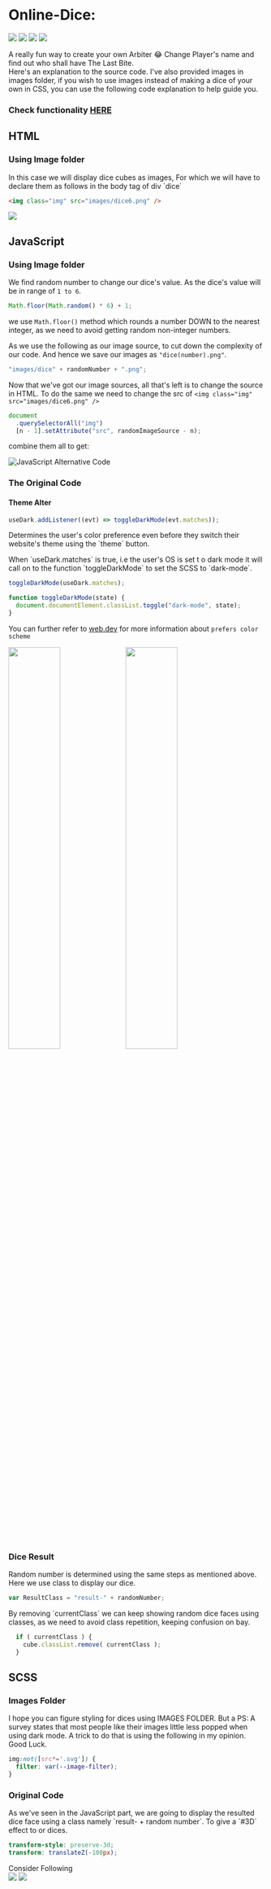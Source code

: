 # Online-Dice:

![](https://img.shields.io/website-up-down-green-red/http/monip.org.svg)
![](https://img.shields.io/badge/HTML5-E34F26?style=for-the-badge&logo=html5&logoColor=white)
![](https://img.shields.io/badge/Sass-CC6699?style=for-the-badge&logo=sass&logoColor=white)
![](https://img.shields.io/badge/JavaScript-F7DF1E?style=for-the-badge&logo=javascript&logoColor=black)

A really fun way to create your own Arbiter 😂 Change Player's name and find out who shall have The Last Bite.</br>
Here's an explanation to the source code. I've also provided images in images folder, if you wish to use images instead of making a dice of your own in CSS, you can use the following code explanation to help guide you.

### Check functionality [HERE](https://sanjanastyles.github.io/online-dice/)

<div>

## HTML
### Using Image folder

<p> In this case we will display dice cubes as images, For which we will have to declare them as follows in the body tag of div `dice` </p>

```html
<img class="img" src="images/dice6.png" />
```

![](https://media.discordapp.net/attachments/947060629066354689/993820631034494996/unknown.png)


</div>

<div>

## JavaScript

### Using Image folder

<p>

We find random number to change our dice's value. As the dice's value will be in range of `1 to 6`.

```js
Math.floor(Math.random() * 6) + 1;
```

we use `Math.floor()` method which rounds a number DOWN to the nearest integer, as we need to avoid getting random non-integer numbers.

</p>
<p>

As we use the following as our image source, to cut down the complexity of our code. And hence we save our images as `"dice(number).png"`.

```js
"images/dice" + randomNumber + ".png";
```

</p>
<p>

Now that we've got our image sources, all that's left is to change the source in HTML. To do the same we need to change the src of `<img class="img" src="images/dice6.png" />`

```js
document
  .querySelectorAll("img")
  [n - 1].setAttribute("src", randomImageSource - n);
```

</p>
combine them all to get:

![JavaScript Alternative Code](https://cdn.discordapp.com/attachments/947060629066354689/993809785197703288/unknown.png)

### The Original Code

#### Theme Alter

```js
useDark.addListener((evt) => toggleDarkMode(evt.matches));
```

<p>Determines the user's color preference even before they switch their website's theme using the `theme` button.</p>

<p> When `useDark.matches` is true, i.e the user's OS is set t o dark mode it will call on to the function  `toggleDarkMode` to set the SCSS to `dark-mode`. </p>

```js
toggleDarkMode(useDark.matches);

function toggleDarkMode(state) {
  document.documentElement.classList.toggle("dark-mode", state);
}
```
You can further refer to [web.dev](https://web.dev/prefers-color-scheme/) for more information about `prefers color scheme`

<img src="https://cdn.discordapp.com/attachments/947060629066354689/993829602394918963/unknown.png" style="width: 45%;"/> <img src="https://cdn.discordapp.com/attachments/947060629066354689/993829715175538718/unknown.png" style="width: 45%;"/>

### Dice Result

<p> Random number is determined using the same steps as mentioned above. Here we use class to display our dice. </p>

```js
var ResultClass = "result-" + randomNumber;
```

<p>By removing `currentClass` we can keep showing random dice faces using classes, as we need to avoid class repetition, keeping confusion on bay. </p>

````js
  if ( currentClass ) {
    cube.classList.remove( currentClass );
  }
````
</div>

<div>

## SCSS
### Images Folder
<p>I hope you can figure styling for  dices using IMAGES FOLDER. But a PS: A survey states that most people like their images little less popped when using dark mode. A trick to do that is using the following in my opinion. Good Luck.</p>

```scss
img:not([src*='.svg']) {
  filter: var(--image-filter);
}
```

### Original Code

<p>As we've seen in the JavaScript part, we are going to display the resulted dice face using a class namely `result- + random number`. To give a `#3D` effect to or dices. </p>

```scss
transform-style: preserve-3d;
transform: translateZ(-100px);
  ```

</div>

Consider Following </br>
<a href="https://github.com/sanjanastyles"><img src="https://img.shields.io/badge/GitHub-100000?style=for-the-badge&logo=github&logoColor=white"></a>
<a href="https://www.linkedin.com/in/sanjana-mondal-6b727b1aa/"><img src="https://img.shields.io/badge/LinkedIn-0077B5?style=for-the-badge&logo=linkedin&logoColor=white"></a>
